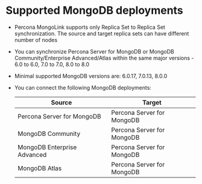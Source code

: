 # Supported MongoDB deployments

* Percona MongoLink supports only Replica Set to Replica Set synchronization. The source and target replica sets can have different number of nodes
* You can synchronize Percona Server for MongoDB or MongoDB Community/Enterprise Advanced/Atlas within the same major versions - 6.0 to 6.0, 7.0 to 7.0, 8.0 to 8.0
* Minimal supported MongoDB versions are: 6.0.17, 7.0.13, 8.0.0
* You can connect the following MongoDB deployments:

   | Source | Target |
   | --- | --- |
   | Percona Server for MongoDB | Percona Server for MongoDB |
   | MongoDB Community | Percona Server for MongoDB |
   | MongoDB Enterprise Advanced | Percona Server for MongoDB |
   | MongoDB Atlas | Percona Server for MongoDB |
